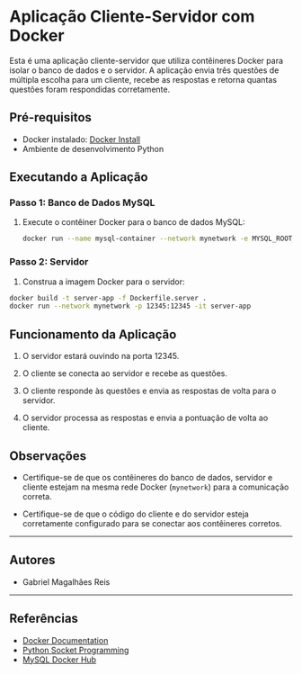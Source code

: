 # Aplicação Cliente-Servidor com Docker

Esta é uma aplicação cliente-servidor que utiliza contêineres Docker para isolar o banco de dados e o servidor. A aplicação envia três questões de múltipla escolha para um cliente, recebe as respostas e retorna quantas questões foram respondidas corretamente.

## Pré-requisitos

- Docker instalado: [Docker Install](https://docs.docker.com/get-docker/)
- Ambiente de desenvolvimento Python

## Executando a Aplicação

### Passo 1: Banco de Dados MySQL

1. Execute o contêiner Docker para o banco de dados MySQL:
   
   ```bash
   docker run --name mysql-container --network mynetwork -e MYSQL_ROOT_PASSWORD=root -e MYSQL_DATABASE=quizdb -d mysql:latest

### Passo 2: Servidor

1. Construa a imagem Docker para o servidor:

```bash
docker build -t server-app -f Dockerfile.server .
docker run --network mynetwork -p 12345:12345 -it server-app
```

## Funcionamento da Aplicação

1. O servidor estará ouvindo na porta 12345.

2. O cliente se conecta ao servidor e recebe as questões.

3. O cliente responde às questões e envia as respostas de volta para o servidor.

4. O servidor processa as respostas e envia a pontuação de volta ao cliente.

## Observações

- Certifique-se de que os contêineres do banco de dados, servidor e cliente estejam na mesma rede Docker (`mynetwork`) para a comunicação correta.

- Certifique-se de que o código do cliente e do servidor esteja corretamente configurado para se conectar aos contêineres corretos.

---

## Autores

- Gabriel Magalhães Reis

---

## Referências

- [Docker Documentation](https://docs.docker.com/)
- [Python Socket Programming](https://docs.python.org/3/library/socket.html)
- [MySQL Docker Hub](https://hub.docker.com/_/mysql)